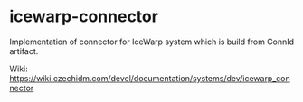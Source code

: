 ﻿# icewarp-connector

Implementation of connector for IceWarp system which is build from ConnId artifact.

Wiki: https://wiki.czechidm.com/devel/documentation/systems/dev/icewarp_connector
